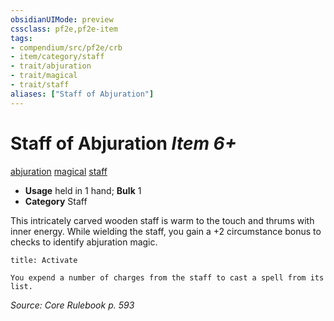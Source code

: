 ```yaml
---
obsidianUIMode: preview
cssclass: pf2e,pf2e-item
tags:
- compendium/src/pf2e/crb
- item/category/staff
- trait/abjuration
- trait/magical
- trait/staff
aliases: ["Staff of Abjuration"]
---
```

# Staff of Abjuration *Item 6+*  
[abjuration](rules/traits/abjuration.md)  [magical](rules/traits/magical.md)  [staff](rules/traits/staff.md)  

- **Usage** held in 1 hand; **Bulk** 1
- **Category** Staff

This intricately carved wooden staff is warm to the touch and thrums with inner energy. While wielding the staff, you gain a +2 circumstance bonus to checks to identify abjuration magic.

```ad-embed-ability
title: Activate

You expend a number of charges from the staff to cast a spell from its list.
```

*Source: Core Rulebook p. 593*